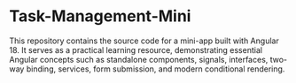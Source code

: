 # Task-Management-Mini
This repository contains the source code for a mini-app built with Angular 18. It serves as a practical learning resource, demonstrating essential Angular concepts such as standalone components, signals, interfaces, two-way binding, services, form submission, and modern conditional rendering.
